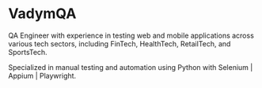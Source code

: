 # VadymQA
QA Engineer with experience in testing web and mobile applications across various tech
sectors, including FinTech, HealthTech, RetailTech, and SportsTech. 

Specialized in manual testing and automation using Python with Selenium | Appium | Playwright.
